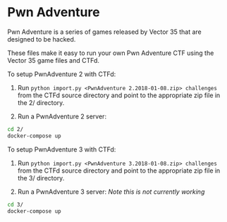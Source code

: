 # Pwn Adventure

Pwn Adventure is a series of games released by Vector 35 that are designed to be hacked. 

These files make it easy to run your own Pwn Adventure CTF using the Vector 35 game files and CTFd. 


To setup PwnAdventure 2 with CTFd:

1. Run `python import.py <PwnAdventure 2.2018-01-08.zip> challenges` from the CTFd source directory and point to the appropriate zip file in the 2/ directory.

2. Run a PwnAdventure 2 server:

```bash
cd 2/
docker-compose up
```

To setup PwnAdventure 3 with CTFd:

1. Run `python import.py <PwnAdventure 3.2018-01-08.zip> challenges` from the CTFd source directory and point to the appropriate zip file in the 3/ directory.

2. Run a PwnAdventure 3 server: *Note this is not currently working*

```bash
cd 3/
docker-compose up
```